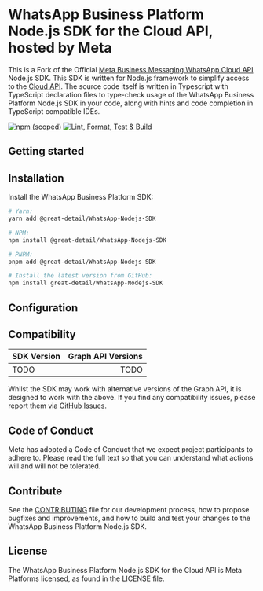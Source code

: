 <!-- Copyright (c) Meta Platforms, Inc. and affiliates.
All rights reserved.

This source code is licensed under the license found in the
LICENSE file in the root directory of this source tree.
-->

# WhatsApp Business Platform Node.js SDK for the Cloud API, hosted by Meta

This is a Fork of the Official
[Meta Business Messaging WhatsApp Cloud API](https://business.whatsapp.com/products/business-platform/)
Node.js SDK. This SDK is written for Node.js framework to simplify access to
the [Cloud API](https://developers.facebook.com/docs/whatsapp/cloud-api/). The
source code itself is written in Typescript with TypeScript declaration files
to type-check usage of the WhatsApp Business Platform Node.js SDK in your code,
along with hints and code completion in TypeScript compatible IDEs.

[![npm (scoped)](https://img.shields.io/npm/v/%40great-detail/whatsapp)](https://www.npmjs.com/package/@great-detail/whatsapp)
[![Lint, Format, Test & Build](https://github.com/great-detail/WhatsApp-Nodejs-SDK/actions/workflows/nodejs.ci.yml/badge.svg)](https://github.com/great-detail/WhatsApp-Nodejs-SDK/actions/workflows/nodejs.ci.yml)

## Getting started

<!-- TODO -->

## Installation

Install the WhatsApp Business Platform SDK:

```bash
# Yarn:
yarn add @great-detail/WhatsApp-Nodejs-SDK

# NPM:
npm install @great-detail/WhatsApp-Nodejs-SDK

# PNPM:
pnpm add @great-detail/WhatsApp-Nodejs-SDK

# Install the latest version from GitHub:
npm install great-detail/WhatsApp-Nodejs-SDK
```

## Configuration

<!-- TODO -->

## Compatibility

| SDK Version | Graph API Versions |
| :---------- | -----------------: |
| TODO        |               TODO |

Whilst the SDK may work with alternative versions of the Graph API, it is
designed to work with the above. If you find any compatibility issues, please
report them via [GitHub Issues](https://github.com/great-detail/WhatsApp-Nodejs-SDK/issues).

## Code of Conduct

Meta has adopted a Code of Conduct that we expect project participants to adhere to. Please read the full text so that you can understand what actions will and will not be tolerated.

## Contribute

See the [CONTRIBUTING](CONTRIBUTING.md) file for our development process, how to propose bugfixes and improvements, and how to build and test your changes to the WhatsApp Business Platform Node.js SDK.

## License

The WhatsApp Business Platform Node.js SDK for the Cloud API is Meta Platforms licensed, as found in the LICENSE file.

